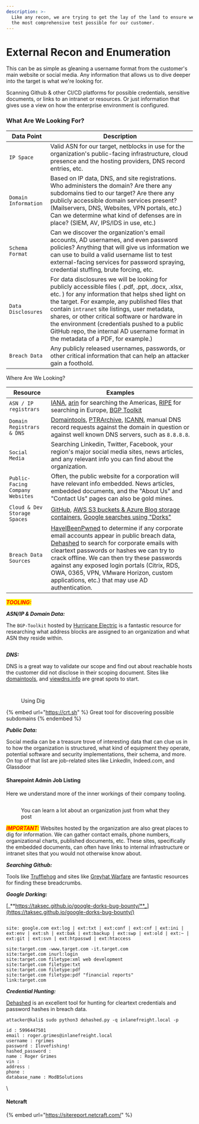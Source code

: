 ```yaml
---
description: >-
  Like any recon, we are trying to get the lay of the land to ensure we provide
  the most comprehensive test possible for our customer.
---
```


# External Recon and Enumeration

This can be as simple as gleaning a username format from the customer's main website or social media. Any information that allows us to dive deeper into the target is what we're looking for.



Scanning Github & other CI/CD platforms for possible credentials, sensitive documents, or links to an intranet or resources. Or just information that gives use a view on how the enterprise environment is configured.

### What Are We Looking For?

| **Data Point**       | **Description**                                                                                                                                                                                                                                                                                                                                                                                                                                 |
| -------------------- | ----------------------------------------------------------------------------------------------------------------------------------------------------------------------------------------------------------------------------------------------------------------------------------------------------------------------------------------------------------------------------------------------------------------------------------------------- |
| `IP Space`           | Valid ASN for our target, netblocks in use for the organization's public-facing infrastructure, cloud presence and the hosting providers, DNS record entries, etc.                                                                                                                                                                                                                                                                              |
| `Domain Information` | Based on IP data, DNS, and site registrations. Who administers the domain? Are there any subdomains tied to our target? Are there any publicly accessible domain services present? (Mailservers, DNS, Websites, VPN portals, etc.) Can we determine what kind of defenses are in place? (SIEM, AV, IPS/IDS in use, etc.)                                                                                                                        |
| `Schema Format`      | Can we discover the organization's email accounts, AD usernames, and even password policies? Anything that will give us information we can use to build a valid username list to test external-facing services for password spraying, credential stuffing, brute forcing, etc.                                                                                                                                                                  |
| `Data Disclosures`   | For data disclosures we will be looking for publicly accessible files ( .pdf, .ppt, .docx, .xlsx, etc. ) for any information that helps shed light on the target. For example, any published files that contain `intranet` site listings, user metadata, shares, or other critical software or hardware in the environment (credentials pushed to a public GitHub repo, the internal AD username format in the metadata of a PDF, for example.) |
| `Breach Data`        | Any publicly released usernames, passwords, or other critical information that can help an attacker gain a foothold.                                                                                                                                                                                                                                                                                                                            |

Where Are We Looking?

| **Resource**                     | **Examples**                                                                                                                                                                                                                                                                                                                                                                                                                             |
| -------------------------------- | ---------------------------------------------------------------------------------------------------------------------------------------------------------------------------------------------------------------------------------------------------------------------------------------------------------------------------------------------------------------------------------------------------------------------------------------- |
| `ASN / IP registrars`            | [IANA](https://www.iana.org/), [arin](https://www.arin.net/) for searching the Americas, [RIPE](https://www.ripe.net/) for searching in Europe, [BGP Toolkit](https://bgp.he.net/)                                                                                                                                                                                                                                                       |
| `Domain Registrars & DNS`        | [Domaintools](https://www.domaintools.com/), [PTRArchive](http://ptrarchive.com/), [ICANN](https://lookup.icann.org/lookup), manual DNS record requests against the domain in question or against well known DNS servers, such as `8.8.8.8`.                                                                                                                                                                                             |
| `Social Media`                   | Searching Linkedin, Twitter, Facebook, your region's major social media sites, news articles, and any relevant info you can find about the organization.                                                                                                                                                                                                                                                                                 |
| `Public-Facing Company Websites` | Often, the public website for a corporation will have relevant info embedded. News articles, embedded documents, and the "About Us" and "Contact Us" pages can also be gold mines.                                                                                                                                                                                                                                                       |
| `Cloud & Dev Storage Spaces`     | [GitHub](https://github.com/), [AWS S3 buckets & Azure Blog storage containers](https://grayhatwarfare.com/), [Google searches using "Dorks"](https://www.exploit-db.com/google-hacking-database)                                                                                                                                                                                                                                        |
| `Breach Data Sources`            | [HaveIBeenPwned](https://haveibeenpwned.com/) to determine if any corporate email accounts appear in public breach data, [Dehashed](https://www.dehashed.com/) to search for corporate emails with cleartext passwords or hashes we can try to crack offline. We can then try these passwords against any exposed login portals (Citrix, RDS, OWA, 0365, VPN, VMware Horizon, custom applications, etc.) that may use AD authentication. |

_<mark style="color:red;">**TOOLING:**</mark>_

_**ASN/IP & Domain Data:**_

The `BGP-Toolkit` hosted by [Hurricane Electric](http://he.net/) is a fantastic resource for researching what address blocks are assigned to an organization and what ASN they reside within.&#x20;

<figure><img src="../../.gitbook/assets/Screenshot 2023-09-14 162559.png" alt=""><figcaption></figcaption></figure>

_**DNS:**_

DNS is a great way to validate our scope and find out about reachable hosts the customer did not disclose in their scoping document. Sites like [domaintools](https://whois.domaintools.com/), and [viewdns.info](https://viewdns.info/) are great spots to start.

<figure><img src="../../.gitbook/assets/Screenshot 2023-09-14 162732.png" alt=""><figcaption></figcaption></figure>

<figure><img src="../../.gitbook/assets/Screenshot 2023-09-14 163716.png" alt=""><figcaption><p>Using Dig</p></figcaption></figure>

{% embed url="https://crt.sh" %}
Great tool for discovering possible subdomains
{% endembed %}

_**Public Data:**_

Social media can be a treasure trove of interesting data that can clue us in to how the organization is structured, what kind of equipment they operate, potential software and security implementations, their schema, and more. On top of that list are job-related sites like LinkedIn, Indeed.com, and Glassdoor

#### Sharepoint Admin Job Listing

Here we understand more of the inner workings of their company tooling.

<figure><img src="../../.gitbook/assets/Screenshot 2023-09-14 161836.png" alt=""><figcaption><p>You can learn a lot about an organization just from what they post</p></figcaption></figure>

_<mark style="color:red;">**IMPORTANT:**</mark>_ Websites hosted by the organization are also great places to dig for information. We can gather contact emails, phone numbers, organizational charts, published documents, etc. These sites, specifically the embedded documents, can often have links to internal infrastructure or intranet sites that you would not otherwise know about.

_**Searching Github:**_

Tools like [Trufflehog](https://github.com/trufflesecurity/truffleHog) and sites like [Greyhat Warfare](https://buckets.grayhatwarfare.com/) are fantastic resources for finding these breadcrumbs.

_**Google Dorking:**_

[_**https://taksec.github.io/google-dorks-bug-bounty/**_](https://taksec.github.io/google-dorks-bug-bounty/)

<figure><img src="../../.gitbook/assets/Screenshot 2023-09-14 162827.png" alt=""><figcaption></figcaption></figure>

```
site: google.com ext:log | ext:txt | ext:conf | ext:cnf | ext:ini | ext:env | ext:sh | ext:bak | ext:backup | ext:swp | ext:old | ext:~ | ext:git | ext:svn | ext:htpasswd | ext:htaccess

site:target.com -www.target.com -it.target.com
site:target.com inurl:login
site:target.com filetype:xml web development
site:target.com filetype:txt
site:target.com filetype:pdf
site:target.com filetype:pdf "financial reports"
link:target.com
```



_**Credential Hunting:**_

[Dehashed](http://dehashed.com/) is an excellent tool for hunting for cleartext credentials and password hashes in breach data.&#x20;

```shell-session
attacker@kali$ sudo python3 dehashed.py -q inlanefreight.local -p

id : 5996447501
email : roger.grimes@inlanefreight.local
username : rgrimes
password : Ilovefishing!
hashed_password : 
name : Roger Grimes
vin : 
address : 
phone : 
database_name : ModBSolutions
```

\


#### Netcraft

{% embed url="https://sitereport.netcraft.com/" %}

<figure><img src="../../.gitbook/assets/Screenshot_20231010_183822.png" alt=""><figcaption></figcaption></figure>
